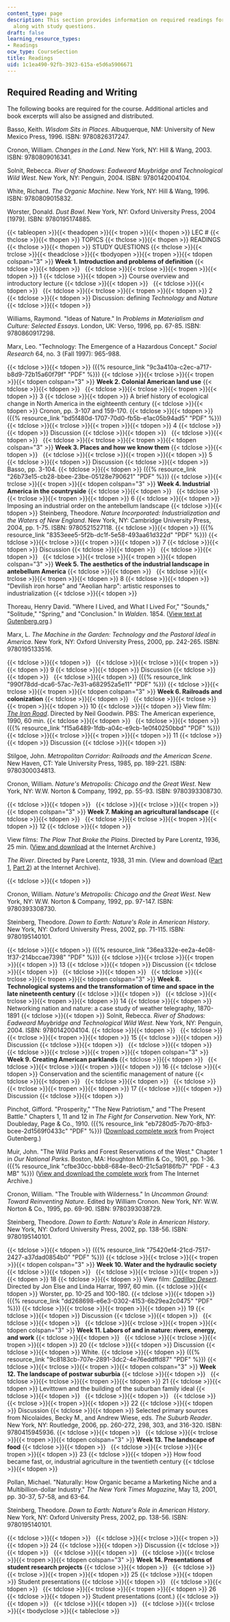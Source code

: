 ```yaml
---
content_type: page
description: This section provides information on required readings for the course
  along with study questions.
draft: false
learning_resource_types:
- Readings
ocw_type: CourseSection
title: Readings
uid: 1c1ea490-92fb-3923-615a-e5d6a5906671
---
```

## Required Reading and Writing

The following books are required for the course. Additional articles and book excerpts will also be assigned and distributed.

Basso, Keith. *Wisdom Sits in Places*. Albuquerque, NM: University of New Mexico Press, 1996. ISBN: 9780826317247.

Cronon, William. *Changes in the Land*. New York, NY: Hill & Wang, 2003. ISBN: 9780809016341.

Solnit, Rebecca. *River of Shadows: Eadweard Muybridge and Technological Wild West*. New York, NY: Penguin, 2004. ISBN: 9780142004104.

White, Richard. *The Organic Machine*. New York, NY: Hill & Wang, 1996. ISBN: 9780809015832.

Worster, Donald. *Dust Bowl*. New York, NY: Oxford University Press, 2004 \[1979\]. ISBN: 9780195174885.

{{< tableopen >}}{{< theadopen >}}{{< tropen >}}{{< thopen >}}
LEC #
{{< thclose >}}{{< thopen >}}
TOPICS
{{< thclose >}}{{< thopen >}}
READINGS
{{< thclose >}}{{< thopen >}}
STUDY QUESTIONS
{{< thclose >}}{{< trclose >}}{{< theadclose >}}{{< tbodyopen >}}{{< tropen >}}{{< tdopen colspan="3" >}}
**Week 1. Introduction and problems of definition**
{{< tdclose >}}{{< tdopen >}}
 
{{< tdclose >}}{{< trclose >}}{{< tropen >}}{{< tdopen >}}
1
{{< tdclose >}}{{< tdopen >}}
Course overview and introductory lecture
{{< tdclose >}}{{< tdopen >}}
 
{{< tdclose >}}{{< tdopen >}}
 
{{< tdclose >}}{{< trclose >}}{{< tropen >}}{{< tdopen >}}
2
{{< tdclose >}}{{< tdopen >}}
Discussion: defining *Technology* and *Nature*
{{< tdclose >}}{{< tdopen >}}

Williams, Raymond. "Ideas of Nature." In *Problems in Materialism and Culture: Selected Essays*. London, UK: Verso, 1996, pp. 67-85. ISBN: 9780860917298.

Marx, Leo. "Technology: The Emergence of a Hazardous Concept." *Social Research* 64, no. 3 (Fall 1997): 965-988.

{{< tdclose >}}{{< tdopen >}}
({{% resource_link "9c3a410a-c2ec-a717-b8d9-72b15a60f79f" "PDF" %}})
{{< tdclose >}}{{< trclose >}}{{< tropen >}}{{< tdopen colspan="3" >}}
**Week 2. Colonial American land use**
{{< tdclose >}}{{< tdopen >}}
 
{{< tdclose >}}{{< trclose >}}{{< tropen >}}{{< tdopen >}}
3
{{< tdclose >}}{{< tdopen >}}
A brief history of ecological change in North America in the eighteenth century
{{< tdclose >}}{{< tdopen >}}
Cronon, pp. 3-107 and 159-170.
{{< tdclose >}}{{< tdopen >}}
({{% resource_link "bd5f480d-1707-70d0-fb5b-e1ac05b94ad5" "PDF" %}})
{{< tdclose >}}{{< trclose >}}{{< tropen >}}{{< tdopen >}}
4
{{< tdclose >}}{{< tdopen >}}
Discussion
{{< tdclose >}}{{< tdopen >}}
 
{{< tdclose >}}{{< tdopen >}}
 
{{< tdclose >}}{{< trclose >}}{{< tropen >}}{{< tdopen colspan="3" >}}
**Week 3. Places and how we know them**
{{< tdclose >}}{{< tdopen >}}
 
{{< tdclose >}}{{< trclose >}}{{< tropen >}}{{< tdopen >}}
5
{{< tdclose >}}{{< tdopen >}}
Discussion
{{< tdclose >}}{{< tdopen >}}
Basso, pp. 3-104.
{{< tdclose >}}{{< tdopen >}}
({{% resource_link "26b73e15-cb28-bbee-23be-05128e790621" "PDF" %}})
{{< tdclose >}}{{< trclose >}}{{< tropen >}}{{< tdopen colspan="3" >}}
**Week 4. Industrial America in the countryside**
{{< tdclose >}}{{< tdopen >}}
 
{{< tdclose >}}{{< trclose >}}{{< tropen >}}{{< tdopen >}}
6
{{< tdclose >}}{{< tdopen >}}
Imposing an industrial order on the antebellum landscape
{{< tdclose >}}{{< tdopen >}}
Steinberg, Theodore. *Nature Incorporated: Industrialization and the Waters of New England*. New York, NY: Cambridge University Press, 2004, pp. 1-75. ISBN: 9780521527118.
{{< tdclose >}}{{< tdopen >}}
({{% resource_link "8353eee5-5f2b-dc1f-5e58-493aa61d322d" "PDF" %}})
{{< tdclose >}}{{< trclose >}}{{< tropen >}}{{< tdopen >}}
7
{{< tdclose >}}{{< tdopen >}}
Discussion
{{< tdclose >}}{{< tdopen >}}
 
{{< tdclose >}}{{< tdopen >}}
 
{{< tdclose >}}{{< trclose >}}{{< tropen >}}{{< tdopen colspan="3" >}}
**Week 5. The aesthetics of the industrial landscape in antebellum America**
{{< tdclose >}}{{< tdopen >}}
 
{{< tdclose >}}{{< trclose >}}{{< tropen >}}{{< tdopen >}}
8
{{< tdclose >}}{{< tdopen >}}
"Devilish iron horse" and "Aeolian harp": artistic responses to industrialization
{{< tdclose >}}{{< tdopen >}}

Thoreau, Henry David. "Where I Lived, and What I Lived For," "Sounds," "Solitude," "Spring," and "Conclusion." In *Walden*. 1854. ([View text at Gutenberg.org](https://gutenberg.org/cache/epub/205/pg205-images.html).)

Marx, L. *The Machine in the Garden: Technology and the Pastoral Ideal in America*. New York, NY: Oxford University Press, 2000, pp. 242-265. ISBN: 9780195133516.

{{< tdclose >}}{{< tdopen >}}
 
{{< tdclose >}}{{< trclose >}}{{< tropen >}}{{< tdopen >}}
9
{{< tdclose >}}{{< tdopen >}}
Discussion
{{< tdclose >}}{{< tdopen >}}
 
{{< tdclose >}}{{< tdopen >}}
({{% resource_link "990f78dd-dca6-57ac-7e31-a682952a5e11" "PDF" %}})
{{< tdclose >}}{{< trclose >}}{{< tropen >}}{{< tdopen colspan="3" >}}
**Week 6. Railroads and colonization**
{{< tdclose >}}{{< tdopen >}}
 
{{< tdclose >}}{{< trclose >}}{{< tropen >}}{{< tdopen >}}
10
{{< tdclose >}}{{< tdopen >}}
View film: [*The Iron Road*](http://www.pbs.org/wgbh/amex/iron/). Directed by Neil Goodwin. PBS: The American experience, 1990, 60 min.
{{< tdclose >}}{{< tdopen >}}
 
{{< tdclose >}}{{< tdopen >}}
({{% resource_link "f15a6489-1fdb-a04c-e9cb-1e0f40250bbd" "PDF" %}})
{{< tdclose >}}{{< trclose >}}{{< tropen >}}{{< tdopen >}}
11
{{< tdclose >}}{{< tdopen >}}
Discussion
{{< tdclose >}}{{< tdopen >}}

Stilgoe, John. *Metropolitan Corridor: Railroads and the American Scene*. New Haven, CT: Yale University Press, 1985, pp. 189-221. ISBN: 9780300034813.

Cronon, William. *Nature's Metropolis: Chicago and the Great West*. New York, NY: W.W. Norton & Company, 1992, pp. 55-93. ISBN: 9780393308730.

{{< tdclose >}}{{< tdopen >}}
 
{{< tdclose >}}{{< trclose >}}{{< tropen >}}{{< tdopen colspan="3" >}}
**Week 7. Making an agricultural landscape**
{{< tdclose >}}{{< tdopen >}}
 
{{< tdclose >}}{{< trclose >}}{{< tropen >}}{{< tdopen >}}
12
{{< tdclose >}}{{< tdopen >}}

View films: *The Plow That Broke the Plains*. Directed by Pare Lorentz, 1936, 25 min. ([View and download](http://www.archive.org/details/plow_that_broke_the_plains) at the Internet Archive.)

*The River*. Directed by Pare Lorentz, 1938, 31 min. (View and download ([Part 1](http://www.archive.org/details/RiverThe1937), [Part 2](http://www.archive.org/details/RiverThe1937_2)) at the Internet Archive).

{{< tdclose >}}{{< tdopen >}}

Cronon, William. *Nature's Metropolis: Chicago and the Great West*. New York, NY: W.W. Norton & Company, 1992, pp. 97-147. ISBN: 9780393308730.

Steinberg, Theodore. *Down to Earth: Nature's Role in American History*. New York, NY: Oxford University Press, 2002, pp. 71-115. ISBN: 9780195140101.

{{< tdclose >}}{{< tdopen >}}
({{% resource_link "36ea332e-ee2a-4e08-1f37-214bccae7398" "PDF" %}})
{{< tdclose >}}{{< trclose >}}{{< tropen >}}{{< tdopen >}}
13
{{< tdclose >}}{{< tdopen >}}
Discussion
{{< tdclose >}}{{< tdopen >}}
 
{{< tdclose >}}{{< tdopen >}}
 
{{< tdclose >}}{{< trclose >}}{{< tropen >}}{{< tdopen colspan="3" >}}
**Week 8. Technological systems and the transformation of time and space in the late nineteenth century**
{{< tdclose >}}{{< tdopen >}}
 
{{< tdclose >}}{{< trclose >}}{{< tropen >}}{{< tdopen >}}
14
{{< tdclose >}}{{< tdopen >}}
Networking nation and nature: a case study of weather telegraphy, 1870-1891
{{< tdclose >}}{{< tdopen >}}
Solnit, Rebecca. *River of Shadows: Eadweard Muybridge and Technological Wild West*. New York, NY: Penguin, 2004. ISBN: 9780142004104.
{{< tdclose >}}{{< tdopen >}}
 
{{< tdclose >}}{{< trclose >}}{{< tropen >}}{{< tdopen >}}
15
{{< tdclose >}}{{< tdopen >}}
Discussion
{{< tdclose >}}{{< tdopen >}}
 
{{< tdclose >}}{{< tdopen >}}
 
{{< tdclose >}}{{< trclose >}}{{< tropen >}}{{< tdopen colspan="3" >}}
**Week 9. Creating American parklands**
{{< tdclose >}}{{< tdopen >}}
 
{{< tdclose >}}{{< trclose >}}{{< tropen >}}{{< tdopen >}}
16
{{< tdclose >}}{{< tdopen >}}
Conservation and the scientific management of nature
{{< tdclose >}}{{< tdopen >}}
 
{{< tdclose >}}{{< tdopen >}}
 
{{< tdclose >}}{{< trclose >}}{{< tropen >}}{{< tdopen >}}
17
{{< tdclose >}}{{< tdopen >}}
Discussion
{{< tdclose >}}{{< tdopen >}}

Pinchot, Gifford. "Prosperity," "The New Patriotism," and "The Present Battle." Chapters 1, 11 and 12 in *The Fight for Conservation*. New York, NY: Doubleday, Page & Co., 1910. ({{% resource_link "eb7280d5-7b70-8fb3-bcee-2d1569f0433c" "PDF" %}}) ([Download complete work](http://www.gutenberg.org/etext/11238) from Project Gutenberg.)

Muir, John. "The Wild Parks and Forest Reservations of the West." Chapter 1 in *Our National Parks*. Boston, MA: Houghton Mifflin & Co., 1901, pp. 1-36. ({{% resource_link "cfbe30cc-bbb8-684e-8ec0-21c5a9186fb7" "PDF - 4.3 MB" %}}) ([View and download the complete work](http://www.archive.org/details/nationalparksour00muirrich) from The Internet Archive.)

Cronon, William. "The Trouble with Wilderness." In *Uncommon Ground: Toward Reinventing Nature*. Edited by William Cronon. New York, NY: W.W. Norton & Co., 1995, pp. 69-90. ISBN: 9780393038729.

Steinberg, Theodore. *Down to Earth: Nature's Role in American History*. New York, NY: Oxford University Press, 2002, pp. 138-56. ISBN: 9780195140101.

{{< tdclose >}}{{< tdopen >}}
({{% resource_link "75420ef4-21cd-7517-2427-a37dad0854b0" "PDF" %}})
{{< tdclose >}}{{< trclose >}}{{< tropen >}}{{< tdopen colspan="3" >}}
**Week 10. Water and the hydraulic society**
{{< tdclose >}}{{< tdopen >}}
 
{{< tdclose >}}{{< trclose >}}{{< tropen >}}{{< tdopen >}}
18
{{< tdclose >}}{{< tdopen >}}
View film: [*Cadillac Desert*](http://www.imdb.com/title/tt0118279/). Directed by Jon Else and Linda Harrar, 1997, 60 min.
{{< tdclose >}}{{< tdopen >}}
Worster, pp. 10-25 and 100-180.
{{< tdclose >}}{{< tdopen >}}
({{% resource_link "dd268698-e6e3-0302-4153-6b29ea2c0475" "PDF" %}})
{{< tdclose >}}{{< trclose >}}{{< tropen >}}{{< tdopen >}}
19
{{< tdclose >}}{{< tdopen >}}
Discussion
{{< tdclose >}}{{< tdopen >}}
 
{{< tdclose >}}{{< tdopen >}}
 
{{< tdclose >}}{{< trclose >}}{{< tropen >}}{{< tdopen colspan="3" >}}
**Week 11. Labors of and in nature: rivers, energy, and work**
{{< tdclose >}}{{< tdopen >}}
 
{{< tdclose >}}{{< trclose >}}{{< tropen >}}{{< tdopen >}}
20
{{< tdclose >}}{{< tdopen >}}
Discussion
{{< tdclose >}}{{< tdopen >}}
White.
{{< tdclose >}}{{< tdopen >}}
({{% resource_link "9c8183cb-707e-2891-3dc2-4e76eddffd87" "PDF" %}})
{{< tdclose >}}{{< trclose >}}{{< tropen >}}{{< tdopen colspan="3" >}}
**Week 12. The landscape of postwar suburbia**
{{< tdclose >}}{{< tdopen >}}
 
{{< tdclose >}}{{< trclose >}}{{< tropen >}}{{< tdopen >}}
21
{{< tdclose >}}{{< tdopen >}}
Levittown and the building of the suburban family ideal
{{< tdclose >}}{{< tdopen >}}
 
{{< tdclose >}}{{< tdopen >}}
 
{{< tdclose >}}{{< trclose >}}{{< tropen >}}{{< tdopen >}}
22
{{< tdclose >}}{{< tdopen >}}
Discussion
{{< tdclose >}}{{< tdopen >}}
Selected primary sources from Nicolaides, Becky M., and Andrew Wiese, eds. *The Suburb Reader*. New York, NY: Routledge, 2006, pp. 260-272, 298, 303, and 316-320. ISBN: 9780415945936.
{{< tdclose >}}{{< tdopen >}}
 
{{< tdclose >}}{{< trclose >}}{{< tropen >}}{{< tdopen colspan="3" >}}
**Week 13. The landscape of food**
{{< tdclose >}}{{< tdopen >}}
 
{{< tdclose >}}{{< trclose >}}{{< tropen >}}{{< tdopen >}}
23
{{< tdclose >}}{{< tdopen >}}
How food became fast, or, industrial agriculture in the twentieth century
{{< tdclose >}}{{< tdopen >}}

Pollan, Michael. "Naturally: How Organic became a Marketing Niche and a Multibillion-dollar Industry." *The New York Times Magazine*, May 13, 2001, pp. 30-37, 57-58, and 63-64.

Steinberg, Theodore. *Down to Earth: Nature's Role in American History*. New York, NY: Oxford University Press, 2002, pp. 138-56. ISBN: 9780195140101.

{{< tdclose >}}{{< tdopen >}}
 
{{< tdclose >}}{{< trclose >}}{{< tropen >}}{{< tdopen >}}
24
{{< tdclose >}}{{< tdopen >}}
Discussion
{{< tdclose >}}{{< tdopen >}}
 
{{< tdclose >}}{{< tdopen >}}
 
{{< tdclose >}}{{< trclose >}}{{< tropen >}}{{< tdopen colspan="3" >}}
**Week 14. Presentations of student research projects**
{{< tdclose >}}{{< tdopen >}}
 
{{< tdclose >}}{{< trclose >}}{{< tropen >}}{{< tdopen >}}
25
{{< tdclose >}}{{< tdopen >}}
Student presentations
{{< tdclose >}}{{< tdopen >}}
 
{{< tdclose >}}{{< tdopen >}}
 
{{< tdclose >}}{{< trclose >}}{{< tropen >}}{{< tdopen >}}
26
{{< tdclose >}}{{< tdopen >}}
Student presentations (cont.)
{{< tdclose >}}{{< tdopen >}}
 
{{< tdclose >}}{{< tdopen >}}
 
{{< tdclose >}}{{< trclose >}}{{< tbodyclose >}}{{< tableclose >}}